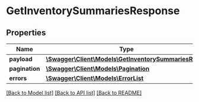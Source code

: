 # GetInventorySummariesResponse

## Properties
Name | Type | Description | Notes
------------ | ------------- | ------------- | -------------
**payload** | [**\Swagger\Client\Models\GetInventorySummariesResult**](GetInventorySummariesResult.md) |  | [optional] 
**pagination** | [**\Swagger\Client\Models\Pagination**](Pagination.md) |  | [optional] 
**errors** | [**\Swagger\Client\Models\ErrorList**](ErrorList.md) |  | [optional] 

[[Back to Model list]](../../README.md#documentation-for-models) [[Back to API list]](../../README.md#documentation-for-api-endpoints) [[Back to README]](../../README.md)

